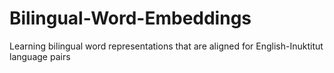 # Bilingual-Word-Embeddings

Learning bilingual word representations that are aligned for English-Inuktitut language pairs
